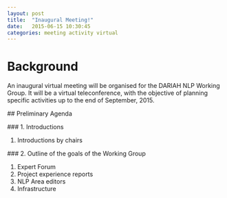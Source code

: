 ```yaml
---
layout: post
title:  "Inaugural Meeting!"
date:   2015-06-15 10:30:45
categories: meeting activity virtual
---
```

# Background
An inaugural virtual meeting will be organised for the DARIAH NLP Working Group. It will be a virtual teleconference, with the objective of planning specific activities up to the end of September, 2015. 

## Preliminary Agenda

### 1. Introductions

1. Introductions by chairs

### 2. Outline of the goals of the Working Group

1. Expert Forum
1. Project experience reports
1. NLP Area editors 
1. Infrastructure




